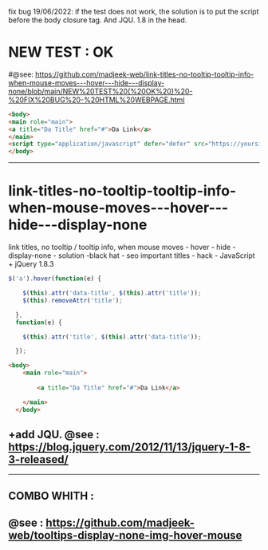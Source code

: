 fix bug 19/06/2022: if the test does not work, the solution is to put the script before the body closure tag. And JQU. 1.8 in the head.

# NEW TEST : OK
#@see: https://github.com/madjeek-web/link-titles-no-tooltip-tooltip-info-when-mouse-moves---hover---hide---display-none/blob/main/NEW%20TEST%20(%20OK%20)%20-%20FIX%20BUG%20-%20HTML%20WEBPAGE.html

```html
<body>
<main role="main">
<a title="Da Title" href="#">Da Link</a>
</main>
<script type="application/javascript" defer="defer" src="https://yoursite.org/file-js/link-titles-no-tooltip-js-minify.js"></script>
</body>
```
____

# link-titles-no-tooltip-tooltip-info-when-mouse-moves---hover---hide---display-none
link titles, no tooltip / tooltip info, when mouse moves - hover - hide - display-none - solution -black hat - seo important titles - hack - JavaScript + jQuery 1.8.3

```js
$('a').hover(function(e) {

    $(this).attr('data-title', $(this).attr('title'));
    $(this).removeAttr('title');

  },
  function(e) {

    $(this).attr('title', $(this).attr('data-title'));

  });
```
```html
<body>
    <main role="main">
      
        <a title="Da Title" href="#">Da Link</a>

    </main>
  </body>
```

## +add JQU. @see : https://blog.jquery.com/2012/11/13/jquery-1-8-3-released/ 
___

## COMBO WHITH :
## @see : https://github.com/madjeek-web/tooltips-display-none-img-hover-mouse


